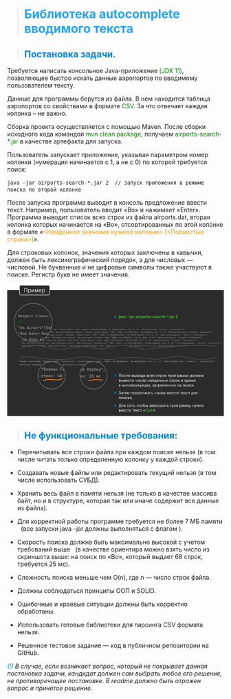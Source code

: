 > # <font color="#24a4ff">Библиотека autocomplete вводимого текста</font>

> ## <font color="#0082e6">Постановка задачи.</font>
Требуется написать консольное Java-приложение <font color="green">(JDK 11)</font>, позволяющее быстро искать данные аэропортов по вводимому пользователем тексту.

Данные для программы берутся из файла. В нем находится таблица аэропортов со свойствами в формате <font color="green">CSV</font>. За что отвечает каждая колонка – не важно.

Сборка проекта осуществляется с помощью Maven. После сборки исходного кода командой <font color="green">mvn clean package</font>,
получаем <font color="green">airports-search-*.jar</font> в качестве артефакта для запуска.

Пользователь запускает приложение, указывая параметром номер колонки (нумерация
начинается с 1, а не с 0) по которой требуется поиск:

```
java –jar airports-search-*.jar 2  // запуск приложения в режиме поиска по второй колонке
```
После запуска программа выводит в консоль предложение ввести текст. Например,
пользователь вводит «Bo» и нажимает «Enter». Программа выводит список всех строк из
файла airports.dat, вторая колонка которых начинается на «Bo», отсортированных по этой
колонке в формате «<font color="#ff9900"><Найденное значение нужной колонки> [<Полностью строка>]</font>».

Для строковых колонок, значения которых заключены в кавычки, должен быть
лексикографический порядок, а для числовых — числовой. Не буквенные и не цифровые
символы также участвуют в поиске. Регистр букв не имеет значения.

<img src="img.png">

> ## <font color="#0082e6">Не функциональные требования:</font>

 - Перечитывать все строки файла при каждом поиске нельзя 
(в том числе читать только определенную колонку у каждой строки).

 - Создавать новые файлы или редактировать текущий нельзя
(в том числе использовать СУБД).

 - Хранить весь файл в памяти нельзя
(не только в качестве массива байт, но и в структуре, которая так или иначе содержит все
данные из файла).

 - Для корректной работы программе требуется не более 7 МБ памяти  
(все запуски java –jar должны выполняться с флагом ).

 - Скорость поиска должна быть максимально высокой с учетом требований выше  
(в качестве ориентира можно взять число из скриншота выше: на поиск по «Bo», который
выдает 68 строк, требуется 25 мс).

 - Сложность поиска меньше чем O(n), где n — число строк файла.

 - Должны соблюдаться принципы ООП и SOLID.

 - Ошибочные и краевые ситуации должны быть корректно обработаны.

 - Использовать готовые библиотеки для парсинга CSV формата нельзя.

 - Решенное тестовое задание — код в публичном репозитории на GitHub.

*<font color="#0082e6">(!)</font> В случае, если возникает вопрос, который не покрывает данная
постановка задачи, кандидат должен сам выбрать любое его решение,
не противоречащее постановке. В readme должно быть отражен
вопрос и принятое решение.*

